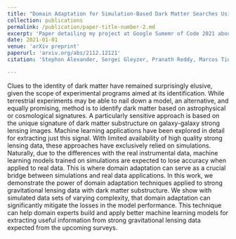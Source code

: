 ```yaml
---
title: "Domain Adaptation for Simulation-Based Dark Matter Searches Using Strong Gravitational Lensing"
collection: publications
permalink: /publication/paper-title-number-2.md
excerpt: 'Paper detailing my project at Google Sumemr of Code 2021 about an initial development of Unsupervised Domain Adaptation applied to gravitational lenses as well as an exploration of Equivariant Neural Networks for astronomical image classification.'
date: 2021-01-01
venue: 'arXiv preprint'
paperurl: 'arxiv.org/abs/2112.12121'
citation: 'Stephon Alexander, Sergei Gleyzer, Pranath Reddy, Marcos Tidball, Michael W. Toomey. arXiv preprint, 2021'

---
```

Clues to the identity of dark matter have remained surprisingly elusive, given the scope of experimental programs aimed at its identification. While terrestrial experiments may be able to nail down a model, an alternative, and equally promising, method is to identify dark matter based on astrophysical or cosmological signatures. A particularly sensitive approach is based on the unique signature of dark matter substructure on galaxy-galaxy strong lensing images. Machine learning applications have been explored in detail for extracting just this signal. With limited availability of high quality strong lensing data, these approaches have exclusively relied on simulations. Naturally, due to the differences with the real instrumental data, machine learning models trained on simulations are expected to lose accuracy when applied to real data. This is where domain adaptation can serve as a crucial bridge between simulations and real data applications. In this work, we demonstrate the power of domain adaptation techniques applied to strong gravitational lensing data with dark matter substructure. We show with simulated data sets of varying complexity, that domain adaptation can significantly mitigate the losses in the model performance. This technique can help domain experts build and apply better machine learning models for extracting useful information from strong gravitational lensing data expected from the upcoming surveys.
